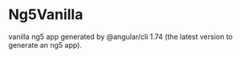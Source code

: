 # Ng5Vanilla

vanilla ng5 app generated by @angular/cli 1.74 (the latest version to generate an ng5 app).
